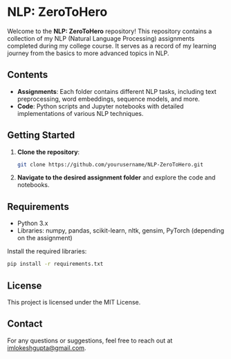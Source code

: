 # NLP: ZeroToHero

Welcome to the **NLP: ZeroToHero** repository! This repository contains a collection of my NLP (Natural Language Processing) assignments completed during my college course. It serves as a record of my learning journey from the basics to more advanced topics in NLP.

## Contents

- **Assignments**: Each folder contains different NLP tasks, including text preprocessing, word embeddings, sequence models, and more.
- **Code**: Python scripts and Jupyter notebooks with detailed implementations of various NLP techniques.

## Getting Started

1. **Clone the repository**:
    ```bash
    git clone https://github.com/yourusername/NLP-ZeroToHero.git
    ```
2. **Navigate to the desired assignment folder** and explore the code and notebooks.

## Requirements

- Python 3.x
- Libraries: numpy, pandas, scikit-learn, nltk, gensim, PyTorch (depending on the assignment)

Install the required libraries:
```bash
pip install -r requirements.txt
```

## License

This project is licensed under the MIT License.

## Contact

For any questions or suggestions, feel free to reach out at [imlokeshgupta@gmail.com](mailto:imlokeshgupta@gmail.com).
